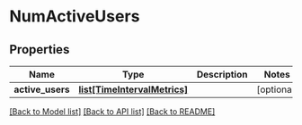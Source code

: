 # NumActiveUsers

## Properties
Name | Type | Description | Notes
------------ | ------------- | ------------- | -------------
**active_users** | [**list[TimeIntervalMetrics]**](TimeIntervalMetrics.md) |  | [optional] 

[[Back to Model list]](../README.md#documentation-for-models) [[Back to API list]](../README.md#documentation-for-api-endpoints) [[Back to README]](../README.md)


